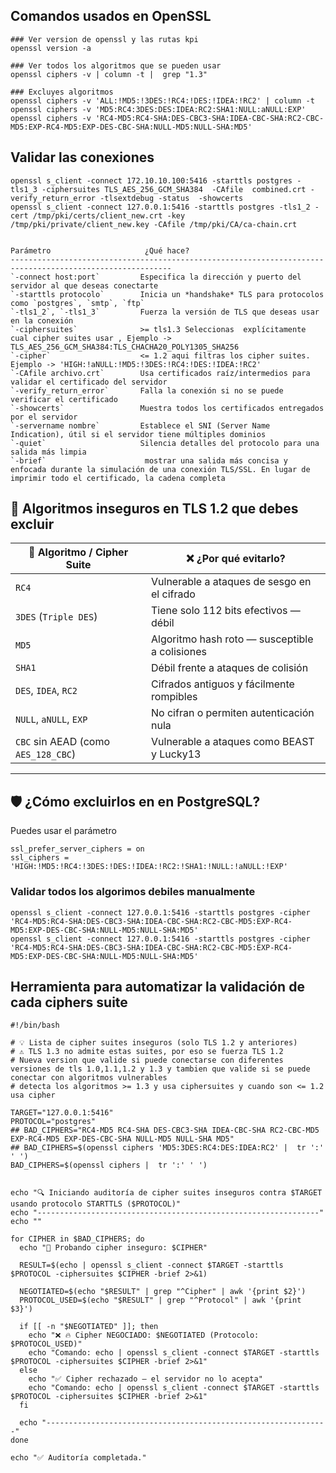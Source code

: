 
 ## Comandos usados en OpenSSL
 ```
### Ver version de openssl y las rutas kpi 
openssl version -a 

### Ver todos los algoritmos que se pueden usar 
openssl ciphers -v | column -t |  grep "1.3"

### Excluyes algoritmos 
openssl ciphers -v 'ALL:!MD5:!3DES:!RC4:!DES:!IDEA:!RC2' | column -t
openssl ciphers -v 'MD5:RC4:3DES:DES:IDEA:RC2:SHA1:NULL:aNULL:EXP'
openssl ciphers -v 'RC4-MD5:RC4-SHA:DES-CBC3-SHA:IDEA-CBC-SHA:RC2-CBC-MD5:EXP-RC4-MD5:EXP-DES-CBC-SHA:NULL-MD5:NULL-SHA:MD5'
 ```



## Validar las conexiones
 ```
openssl s_client -connect 172.10.10.100:5416 -starttls postgres -tls1_3 -ciphersuites TLS_AES_256_GCM_SHA384  -CAfile  combined.crt -verify_return_error -tlsextdebug -status  -showcerts
openssl s_client -connect 127.0.0.1:5416 -starttls postgres -tls1_2 -cert /tmp/pki/certs/client_new.crt -key /tmp/pki/private/client_new.key -CAfile /tmp/pki/CA/ca-chain.crt


 Parámetro                     ¿Qué hace?                                                                 
----------------------------------------------------------------------------------------------------------
 `-connect host:port`         Especifica la dirección y puerto del servidor al que deseas conectarte     
 `-starttls protocolo`        Inicia un *handshake* TLS para protocolos como `postgres`, `smtp`, `ftp`   
 `-tls1_2`, `-tls1_3`         Fuerza la versión de TLS que deseas usar en la conexión                    
 `-ciphersuites`              >= tls1.3 Seleccionas  explícitamente cual cipher suites usar , Ejemplo ->   TLS_AES_256_GCM_SHA384:TLS_CHACHA20_POLY1305_SHA256             
 `-cipher`                    <= 1.2 aqui filtras los cipher suites. Ejemplo -> 'HIGH:!aNULL:!MD5:!3DES:!RC4:!DES:!IDEA:!RC2'                
 `-CAfile archivo.crt`        Usa certificados raíz/intermedios para validar el certificado del servidor 
 `-verify_return_error`       Falla la conexión si no se puede verificar el certificado                   
 `-showcerts`                 Muestra todos los certificados entregados por el servidor                  
 `-servername nombre`         Establece el SNI (Server Name Indication), útil si el servidor tiene múltiples dominios 
 `-quiet`                     Silencia detalles del protocolo para una salida más limpia
 `-brief`                      mostrar una salida más concisa y enfocada durante la simulación de una conexión TLS/SSL. En lugar de imprimir todo el certificado, la cadena completa

 ```


 

## 🚫 Algoritmos inseguros en TLS 1.2 que debes excluir

| 🔑 Algoritmo / Cipher Suite             | ❌ ¿Por qué evitarlo?                          |
|----------------------------------------|-----------------------------------------------|
| `RC4`                                  | Vulnerable a ataques de sesgo en el cifrado   |
| `3DES` (`Triple DES`)                  | Tiene solo 112 bits efectivos — débil         |
| `MD5`                                  | Algoritmo hash roto — susceptible a colisiones|
| `SHA1`                                 | Débil frente a ataques de colisión            |
| `DES`, `IDEA`, `RC2`                   | Cifrados antiguos y fácilmente rompibles      |
| `NULL`, `aNULL`, `EXP`                 | No cifran o permiten autenticación nula       |
| `CBC` sin AEAD (como `AES_128_CBC`)    | Vulnerable a ataques como BEAST y Lucky13     |

---

## 🛡️ ¿Cómo excluirlos en en PostgreSQL?

Puedes usar el parámetro 
 ```
ssl_prefer_server_ciphers = on
ssl_ciphers =  'HIGH:!MD5:!RC4:!3DES:!DES:!IDEA:!RC2:!SHA1:!NULL:!aNULL:!EXP'
 ```


### Validar  todos los algorimos debiles manualmente 
```
openssl s_client -connect 127.0.0.1:5416 -starttls postgres -cipher 'RC4-MD5:RC4-SHA:DES-CBC3-SHA:IDEA-CBC-SHA:RC2-CBC-MD5:EXP-RC4-MD5:EXP-DES-CBC-SHA:NULL-MD5:NULL-SHA:MD5'
openssl s_client -connect 127.0.0.1:5416 -starttls postgres -cipher 'RC4-MD5:RC4-SHA:DES-CBC3-SHA:IDEA-CBC-SHA:RC2-CBC-MD5:EXP-RC4-MD5:EXP-DES-CBC-SHA:NULL-MD5:NULL-SHA:MD5'
```


## Herramienta para automatizar la validación de cada ciphers suite
```
#!/bin/bash

# 💡 Lista de cipher suites inseguros (solo TLS 1.2 y anteriores)
# ⚠️ TLS 1.3 no admite estas suites, por eso se fuerza TLS 1.2
# Nueva version que valide si puede conectarse con diferentes versiones de tls 1.0,1.1,1.2 y 1.3 y tambien que valide si se puede conectar con algoritmos vulnerables
# detecta los algoritmos >= 1.3 y usa ciphersuites y cuando son <= 1.2 usa cipher

TARGET="127.0.0.1:5416"
PROTOCOL="postgres"
## BAD_CIPHERS="RC4-MD5 RC4-SHA DES-CBC3-SHA IDEA-CBC-SHA RC2-CBC-MD5 EXP-RC4-MD5 EXP-DES-CBC-SHA NULL-MD5 NULL-SHA MD5"
## BAD_CIPHERS=$(openssl ciphers 'MD5:3DES:RC4:DES:IDEA:RC2' |  tr ':' ' ')
BAD_CIPHERS=$(openssl ciphers |  tr ':' ' ')


echo "🔍 Iniciando auditoría de cipher suites inseguros contra $TARGET usando protocolo STARTTLS ($PROTOCOL)"
echo "---------------------------------------------------------------"
echo ""

for CIPHER in $BAD_CIPHERS; do
  echo "🔧 Probando cipher inseguro: $CIPHER"

  RESULT=$(echo | openssl s_client -connect $TARGET -starttls $PROTOCOL -ciphersuites $CIPHER -brief 2>&1)
 
  NEGOTIATED=$(echo "$RESULT" | grep "^Cipher" | awk '{print $2}')
  PROTOCOL_USED=$(echo "$RESULT" | grep "^Protocol" | awk '{print $3}')

  if [[ -n "$NEGOTIATED" ]]; then
    echo "❌ 🔥 Cipher NEGOCIADO: $NEGOTIATED (Protocolo: $PROTOCOL_USED)"
	echo "Comando: echo | openssl s_client -connect $TARGET -starttls $PROTOCOL -ciphersuites $CIPHER -brief 2>&1"
  else
    echo "✅ Cipher rechazado — el servidor no lo acepta"
	echo "Comando: echo | openssl s_client -connect $TARGET -starttls $PROTOCOL -ciphersuites $CIPHER -brief 2>&1"
  fi
  
  echo "---------------------------------------------------------------"
done

echo "✅ Auditoría completada."
```
